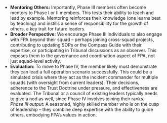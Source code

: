 - **Mentoring Others:** Importantly, Phase III members often become mentors to Phase I or II members. This tests their ability to teach and lead by example. Mentoring reinforces their knowledge (one learns best by teaching) and instills a sense of responsibility for the growth of others, a key trait for future leaders.  
- **Broader Perspective:** We encourage Phase III individuals to also engage with FPA beyond their squad – perhaps joining cross-squad projects, contributing to updating SOPs or the Compass Guide with their expertise, or participating in Tribunal discussions as an observer. This exposes them to the governance and coordination aspect of FPA, not just squad-level activity.  
- **Evaluation:** To move to Phase IV, the member likely must demonstrate they can lead a full operation scenario successfully. This could be a simulated crisis where they act as the incident commander for multiple squads (with oversight from current leaders). Their decisions, adherence to the Trust Doctrine under pressure, and effectiveness are evaluated. The Tribunal or a council of existing leaders typically needs to give a nod as well, since Phase IV involves joining their ranks.  
_Phase III output:_ A seasoned, highly skilled member who is on the cusp of leadership – they combine deep expertise with the ability to guide others, embodying FPA’s values in action.
